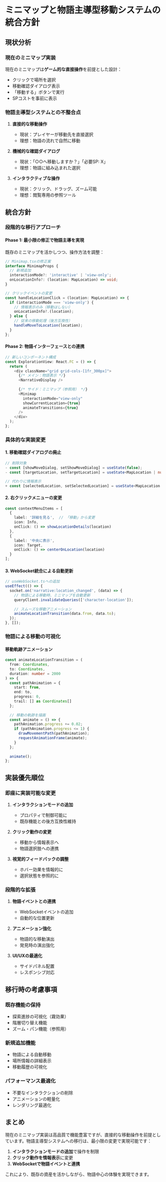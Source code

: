 # ミニマップと物語主導型移動システムの統合方針

## 現状分析

### 現在のミニマップ実装
現在のミニマップは**ゲーム的な直接操作**を前提とした設計：
- クリックで場所を選択
- 移動確認ダイアログ表示
- 「移動する」ボタンで実行
- SPコストを事前に表示

### 物語主導型システムとの不整合点

1. **直接的な移動操作**
   - 現状：プレイヤーが移動先を直接選択
   - 理想：物語の流れで自然に移動

2. **機械的な確認ダイアログ**
   - 現状：「○○へ移動しますか？」「必要SP: X」
   - 理想：物語に組み込まれた選択

3. **インタラクティブな操作**
   - 現状：クリック、ドラッグ、ズーム可能
   - 理想：閲覧専用の参照ツール

## 統合方針

### 段階的な移行アプローチ

#### Phase 1: 最小限の修正で物語主導を実現
既存のミニマップを活かしつつ、操作方法を調整：

```typescript
// Minimap.tsxの修正案
interface MinimapProps {
  // 新規追加
  interactionMode?: 'interactive' | 'view-only';
  onLocationInfo?: (location: MapLocation) => void;
}

// クリックイベントの変更
const handleLocationClick = (location: MapLocation) => {
  if (interactionMode === 'view-only') {
    // 情報表示のみ（移動はしない）
    onLocationInfo?.(location);
  } else {
    // 従来の移動処理（後方互換性）
    handleMoveToLocation(location);
  }
};
```

#### Phase 2: 物語インターフェースとの連携

```typescript
// 新しいコンポーネント構成
const ExplorationView: React.FC = () => {
  return (
    <div className="grid grid-cols-[1fr_300px]">
      {/* メイン：物語表示 */}
      <NarrativeDisplay />
      
      {/* サイド：ミニマップ（参照用） */}
      <Minimap 
        interactionMode="view-only"
        showCurrentLocation={true}
        animateTransitions={true}
      />
    </div>
  );
};
```

### 具体的な実装変更

#### 1. 移動確認ダイアログの廃止
```typescript
// 削除対象
- const [showMoveDialog, setShowMoveDialog] = useState(false);
- const [targetLocation, setTargetLocation] = useState<MapLocation | null>(null);

// 代わりに情報表示
+ const [selectedLocation, setSelectedLocation] = useState<MapLocation | null>(null);
```

#### 2. 右クリックメニューの変更
```typescript
const contextMenuItems = [
  {
    label: '詳細を見る',  // 「移動」から変更
    icon: Info,
    onClick: () => showLocationDetails(location)
  },
  {
    label: '中央に表示',
    icon: Target,
    onClick: () => centerOnLocation(location)
  }
];
```

#### 3. WebSocket統合による自動更新
```typescript
// useWebSocket.tsへの追加
useEffect(() => {
  socket.on('narrative:location_changed', (data) => {
    // 物語による移動時、ミニマップを自動更新
    queryClient.invalidateQueries(['character-location']);
    
    // スムーズな移動アニメーション
    animateLocationTransition(data.from, data.to);
  });
}, []);
```

### 物語による移動の可視化

#### 移動軌跡アニメーション
```typescript
const animateLocationTransition = (
  from: Coordinates,
  to: Coordinates,
  duration: number = 2000
) => {
  const pathAnimation = {
    start: from,
    end: to,
    progress: 0,
    trail: [] as Coordinates[]
  };
  
  // 移動の軌跡を描画
  const animate = () => {
    pathAnimation.progress += 0.02;
    if (pathAnimation.progress <= 1) {
      drawMovementPath(pathAnimation);
      requestAnimationFrame(animate);
    }
  };
  
  animate();
};
```

## 実装優先順位

### 即座に実装可能な変更

1. **インタラクションモードの追加**
   - プロパティで制御可能に
   - 既存機能との後方互換性維持

2. **クリック動作の変更**
   - 移動から情報表示へ
   - 物語選択肢への連携

3. **視覚的フィードバックの調整**
   - ホバー効果を情報的に
   - 選択状態を参照的に

### 段階的な拡張

1. **物語イベントとの連携**
   - WebSocketイベントの追加
   - 自動的な位置更新

2. **アニメーション強化**
   - 物語的な移動演出
   - 発見時の演出強化

3. **UI/UXの最適化**
   - サイドパネル配置
   - レスポンシブ対応

## 移行時の考慮事項

### 既存機能の保持
- 探索進捗の可視化（霧効果）
- 階層切り替え機能
- ズーム・パン機能（参照用）

### 新規追加機能
- 物語による自動移動
- 場所情報の詳細表示
- 移動履歴の可視化

### パフォーマンス最適化
- 不要なインタラクションの削除
- アニメーションの軽量化
- レンダリング最適化

## まとめ

現在のミニマップ実装は高品質で機能豊富ですが、直接的な移動操作を前提としています。物語主導型システムへの移行は、最小限の変更で実現可能です：

1. **インタラクションモードの追加**で操作を制限
2. **クリック動作を情報表示**に変更
3. **WebSocketで物語イベントと連携**

これにより、既存の資産を活かしながら、物語中心の体験を実現できます。